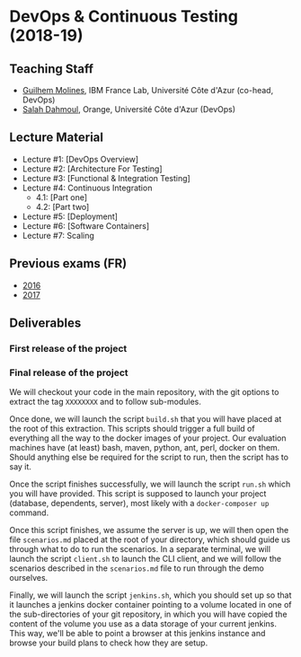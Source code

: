 # DevOps & Continuous Testing (2018-19)

## Teaching Staff

  * [Guilhem Molines](guilhem.molines@univ-cotedazur.fr), IBM France Lab, Université Côte d'Azur (co-head, DevOps)
  * [Salah Dahmoul](Salah.DAHMOUL@univ-cotedazur.fr), Orange, Université Côte d'Azur (DevOps)


## Lecture Material

  - Lecture #1: [DevOps Overview]
  - Lecture #2: [Architecture For Testing]
  - Lecture #3: [Functional & Integration Testing]
  - Lecture #4: Continuous Integration
    - 4.1: [Part one]
    - 4.2: [Part two]
  - Lecture #5: [Deployment]
  - Lecture #6: [Software Containers]
  - Lecture #7: Scaling


## Previous exams (FR)

  - [2016](https://github.com/collet/isa-devops/blob/master/DevOps/exams/examen2016.pdf)
  - [2017](https://github.com/collet/isa-devops/blob/master/DevOps/exams/examen2017-2.pdf)

## Deliverables

### First release of the project

### Final release of the project

We will checkout your code in the main repository, with the git options to extract the tag `XXXXXXXX` and to follow sub-modules.

Once done, we will launch the script `build.sh` that you will have placed at the root of this extraction. This scripts should trigger a full build of everything all the way to the docker images of your project. Our evaluation machines have (at least) bash, maven, python, ant, perl, docker on them. Should anything else be required for the script to run, then the script has to say it.

Once the script finishes successfully, we will launch the script `run.sh` which you will have provided. This script is supposed to launch your project (database, dependents, server), most likely with a `docker-composer up` command.

Once this script finishes, we assume the server is up, we will then open the file `scenarios.md` placed at the root of your directory, which should guide us through what to do to run the scenarios.
In a separate terminal, we will launch the script `client.sh` to launch the CLI client, and we will follow the scenarios described in the `scenarios.md` file to run through the demo ourselves.

Finally, we will launch the script `jenkins.sh`, which you should set up so that it launches a jenkins docker container pointing to a volume located in one of the sub-directories of your git repository, in which you will have copied the content of the volume you use as a data storage of your current jenkins. This way, we'll be able to point a browser at this jenkins instance and browse your build plans to check how they are setup.
